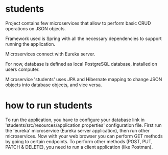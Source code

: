 # students

Project contains few microservices that allow to perform basic CRUD operations on JSON objects.

Framework used is Spring with all the necessary dependencies to support running the application.

Microservices connect with Eureka server.

For now, database is defined as local PostgreSQL database, installed on users computer.

Microservice 'students' uses JPA and Hibernate mapping to change JSON objects into database objects, and vice versa.

# how to run students

To run the application, you have to configure your database link in 'students/src/resources/application.properties' configuration file.
First run the 'eureka' microservice (Eureka server application), then run other microservices.
Now with your web browser you can perform GET methods by going to certain endpoints.
To perform other methods (POST, PUT, PATCH & DELETE), you need to run a client application (like Postman).
